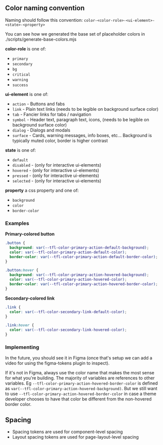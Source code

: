 ## Color naming convention
Naming should follow this convention:
`color-<color-role>-<ui-element>-<state>-<property>`

You can see how we generated the base set of placeholder colors in ./scripts/generate-base-colors.mjs

**color-role** is one of:  
- `primary`
- `secondary`
- `bg`
- `critical`
- `warning`
- `success`

**ui-element** is one of:  
- `action` - Buttons and fabs
- `link` - Plain text links (needs to be legible on background surface color)
- `tab` - Fancier links for tabs / navigation
- `symbol` - Header text, paragraph text, icons, (needs to be legible on background surface color)
- `dialog` - Dialogs and modals
- `surface` - Cards, warning messages, info boxes, etc... Background is typically muted color, border is higher contrast

**state** is one of:  
- `default`
- `disabled` - (only for interactive ui-elements)
- `hovered` - (only for interactive ui-elements)
- `pressed` - (only for interactive ui-elements)
- `selected` - (only for interactive ui-elements)

**property** a css property and one of:
- `background`
- `color`
- `border-color`

### Examples
**Primary-colored button**
```css
.button {
  background: var(--tfl-color-primary-action-default-background);
  color: var(--tfl-color-primary-action-default-color);
  border-color: var(--tfl-color-primary-action-default-border-color);
}

.button:hover {
  background: var(--tfl-color-primary-action-hovered-background);
  color: var(--tfl-color-primary-action-hovered-color);
  border-color: var(--tfl-color-primary-action-hovered-border-color);
}
```

**Secondary-colored link**
```css
.link {
  color: var(--tfl-color-secondary-link-default-color);
}

.link:hover {
  color: var(--tfl-color-secondary-link-hovered-color);
}
```

### Implementing
In the future, you should see it in Figma (once that's setup we can add a video for using the figma-tokens plugin to inspect).

If it's not in Figma, always use the color name that makes the most sense for what you're building. The majority of variables are references to other variables. Eg `--tfl-color-primary-action-hovered-border-color` is defined as `var(--tfl-color-primary-action-hovered-background)`. But we still want to use `--tfl-color-primary-action-hovered-border-color` in case a theme developer chooses to have that color be different from the non-hovered border color.

## Spacing
- Spacing tokens are used for component-level spacing
- Layout spacing tokens are used for page-layout-level spacing